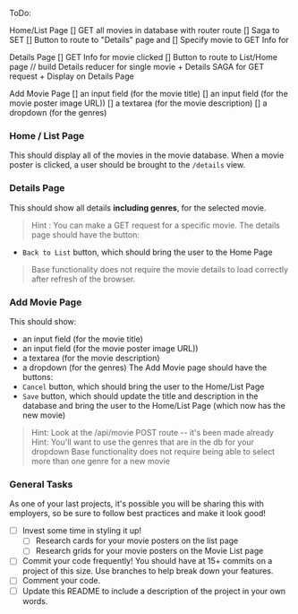 ToDo:

Home/List Page
    [] GET all movies in database with router route 
        [] Saga to SET 
    [] Button to route to "Details" page and 
    [] Specify movie to GET Info for 

Details Page
    [] GET Info for movie clicked
    [] Button to route to List/Home page
    // build Details reducer for single movie + Details SAGA for GET request + Display on Details Page

Add Movie Page
    [] an input field (for the movie title)
    [] an input field (for the movie poster image URL))
    [] a textarea (for the movie description)
    [] a dropdown (for the genres)


### Home / List Page
This should display all of the movies in the movie database. When a movie poster is clicked, a user should be brought to the `/details` view.
### Details Page
This should show all details **including genres**, for the selected movie.
 > Hint : You can make a GET request for a specific movie.
The details page should have the button:
- `Back to List` button, which should bring the user to the Home Page
> Base functionality does not require the movie details to load correctly after refresh of the browser.
### Add Movie Page
This should show:
- an input field (for the movie title)
- an input field (for the movie poster image URL))
- a textarea (for the movie description)
- a dropdown (for the genres)
The Add Movie page should have the buttons:
- `Cancel` button, which should bring the user to the Home/List Page
- `Save` button, which should update the title and description in the database and bring the user to the Home/List Page (which now has the new movie)
> Hint: Look at the /api/movie POST route -- it's been made already
> Hint: You'll want to use the genres that are in the db for your dropdown
> Base functionality does not require being able to select more than one genre for a new movie

### General Tasks

As one of your last projects, it's possible you will be sharing this with employers, so be sure to follow best practices and make it look good!

- [ ] Invest some time in styling it up!
    - [ ] Research cards for your movie posters on the list page
    - [ ] Research grids for your movie posters on the Movie List page
- [ ] Commit your code frequently! You should have at 15+ commits on a project of this size. Use branches to help break down your features.
- [ ] Comment your code.
- [ ] Update this README to include a description of the project in your own words.
